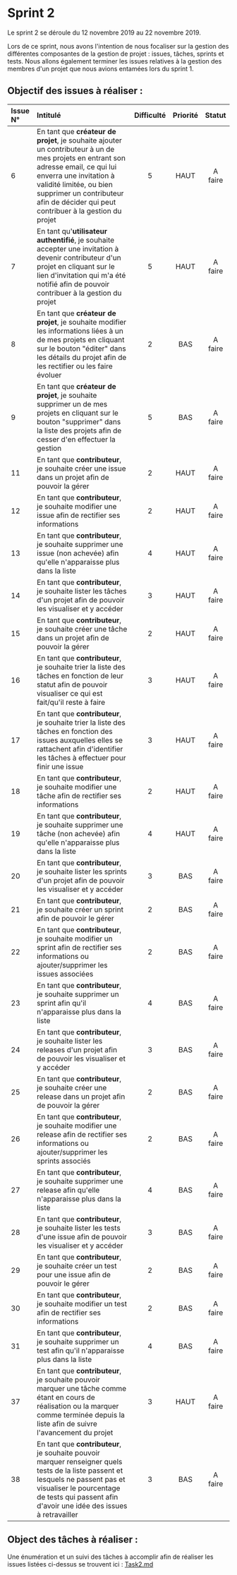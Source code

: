 # Sprint 2

Le sprint 2 se déroule du 12 novembre 2019 au 22 novembre 2019.

Lors de ce sprint, nous avons l'intention de nous focaliser sur la gestion des différentes composantes de la gestion de projet : issues, tâches, sprints et tests.
Nous allons également terminer les issues relatives à la gestion des membres d'un projet que nous avions entamées lors du sprint 1.

## Objectif des issues à réaliser :

| Issue N°   | Intitulé                 | Difficulté | Priorité | Statut |
|:-----------|:-------------------------|:----------:|:--------:|:------:|
| 6 | En tant que **créateur de projet**, je souhaite ajouter un contributeur à un de mes projets en entrant son adresse email, ce qui lui enverra une invitation à validité limitée, ou bien supprimer un contributeur afin de décider qui peut contribuer à la gestion du projet | 5 | HAUT | A faire |
| 7 | En tant qu'**utilisateur authentifié**, je souhaite accepter une invitation à devenir contributeur d'un projet en cliquant sur le lien d'invitation qui m'a été notifié afin de pouvoir contribuer à la gestion du projet | 5 | HAUT | A faire|
| 8 | En tant que **créateur de projet**, je souhaite modifier les informations liées à un de mes projets en cliquant sur le bouton "éditer" dans les détails du projet afin de les rectifier ou les faire évoluer | 2 | BAS | A faire |
| 9 | En tant que **créateur de projet**, je souhaite supprimer un de mes projets en cliquant sur le bouton "supprimer" dans la liste des projets afin de cesser d'en effectuer la gestion | 5 | BAS | A faire |
| 11 | En tant que **contributeur**, je souhaite créer une issue dans un projet afin de pouvoir la gérer | 2 | HAUT | A faire |
| 12 | En tant que **contributeur**, je souhaite modifier une issue afin de rectifier ses informations | 2 | HAUT | A faire |
| 13 | En tant que **contributeur**, je souhaite supprimer une issue (non achevée) afin qu'elle n'apparaisse plus dans la liste | 4 | HAUT | A faire |
| 14 | En tant que **contributeur**, je souhaite lister les tâches d'un projet afin de pouvoir les visualiser et y accéder | 3 | HAUT | A faire |
| 15 | En tant que **contributeur**, je souhaite créer une tâche dans un projet afin de pouvoir la gérer | 2 | HAUT | A faire |
| 16 | En tant que **contributeur**, je souhaite trier la liste des tâches en fonction de leur statut afin de pouvoir visualiser ce qui est fait/qu'il reste à faire | 3 | HAUT | A faire |
| 17 | En tant que **contributeur**, je souhaite trier la liste des tâches en fonction des issues auxquelles elles se rattachent afin d'identifier les tâches à effectuer pour finir une issue | 3 | HAUT | A faire |
| 18 | En tant que **contributeur**, je souhaite modifier une tâche afin de rectifier ses informations | 2 | HAUT | A faire |
| 19 | En tant que **contributeur**, je souhaite supprimer une tâche (non achevée) afin qu'elle n'apparaisse plus dans la liste | 4 | HAUT | A faire |
| 20 | En tant que **contributeur**, je souhaite lister les sprints d'un projet afin de pouvoir les visualiser et y accéder | 3 | BAS | A faire |
| 21 | En tant que **contributeur**, je souhaite créer un sprint afin de pouvoir le gérer | 2 | BAS | A faire |
| 22 | En tant que **contributeur**, je souhaite modifier un sprint afin de rectifier ses informations ou ajouter/supprimer les issues associées | 2 | BAS | A faire |
| 23 | En tant que **contributeur**, je souhaite supprimer un sprint afin qu'il n'apparaisse plus dans la liste | 4 | BAS | A faire |
| 24 | En tant que **contributeur**, je souhaite lister les releases d'un projet afin de pouvoir les visualiser et y accéder | 3 | BAS | A faire |
| 25 | En tant que **contributeur**, je souhaite créer une release dans un projet afin de pouvoir la gérer | 2 | BAS | A faire |
| 26 | En tant que **contributeur**, je souhaite modifier une release afin de rectifier ses informations ou ajouter/supprimer les sprints associés | 2 | BAS | A faire |
| 27 | En tant que **contributeur**, je souhaite supprimer une release afin qu'elle n'apparaisse plus dans la liste | 4 | BAS | A faire |
| 28 | En tant que **contributeur**, je souhaite lister les tests d'une issue afin de pouvoir les visualiser et y accéder | 3 | BAS | A faire |
| 29 | En tant que **contributeur**, je souhaite créer un test pour une issue afin de pouvoir le gérer | 2 | BAS | A faire |
| 30 | En tant que **contributeur**, je souhaite modifier un test afin de rectifier ses informations | 2 | BAS | A faire |
| 31 | En tant que **contributeur**, je souhaite supprimer un test afin qu'il n'apparaisse plus dans la liste | 4 | BAS | A faire |
| 37 | En tant que **contributeur**, je souhaite pouvoir marquer une tâche comme étant en cours de réalisation ou la marquer comme terminée depuis la liste afin de suivre l'avancement du projet | 3 | HAUT | A faire |
| 38 | En tant que **contributeur**, je souhaite pouvoir marquer renseigner quels tests de la liste passent et lesquels ne passent pas et visualiser le pourcentage de tests qui passent afin d'avoir une idée des issues à retravailler | 3 | BAS | A faire |

## Object des tâches à réaliser :

Une énumération et un suivi des tâches à accomplir afin de réaliser les issues listées ci-dessus se trouvent ici : 
[Task2.md](./Task2.md)
